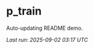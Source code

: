 # p_train

Auto-updating README demo.

<!--START_SECTION:status-->
_Last run: 2025-09-02 03:17 UTC_
<!--END_SECTION:status-->







































































































































































































































































